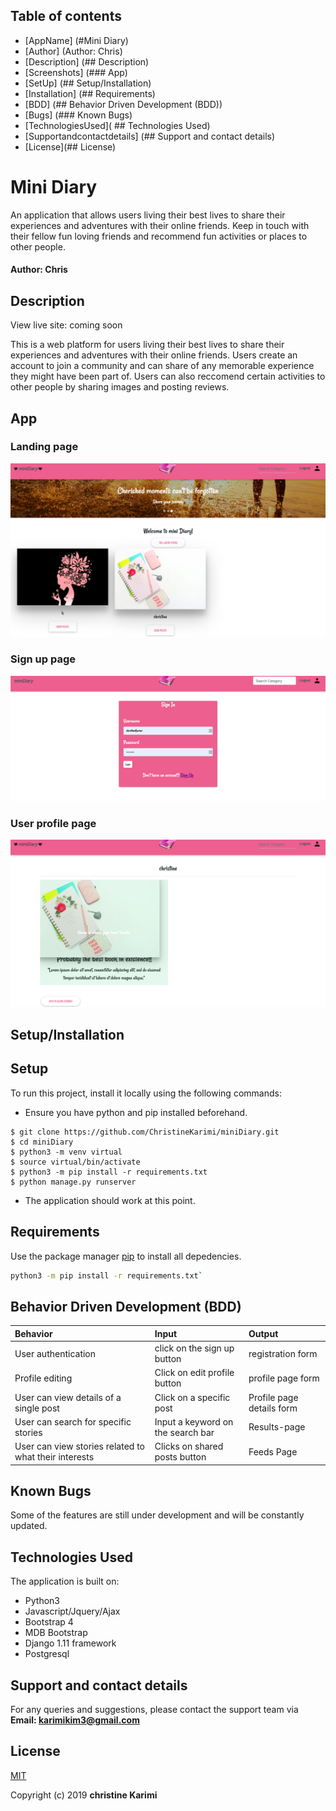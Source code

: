 ## Table of contents
*  [AppName] (#Mini Diary)
*  [Author] (Author: Chris)
*  [Description] (## Description)
*  [Screenshots] (### App)
*  [SetUp] (## Setup/Installation)
*  [Installation] (## Requirements)
*  [BDD] (## Behavior Driven Development (BDD))
*  [Bugs] (### Known Bugs)
*  [TechnologiesUsed]( ## Technologies Used)
*  [Supportandcontactdetails] (## Support and contact details)
*  [License](## License)

# Mini Diary

An application that allows users living their best lives to share their experiences and adventures with their online friends. Keep in touch with their fellow fun loving friends and recommend fun activities or places to other people. 

#### Author: Chris

## Description
View live site: coming soon

This is a web platform for users living their best lives to share their experiences and adventures with their online friends. Users create an account to join a community and can share of any memorable experience they might have been part of. Users can also reccomend certain activities to other people by sharing images and posting reviews. 

## App  
### Landing page
![Landing Page](static/images/one.png) 

### Sign up page
![Sign Up](static/images/two.png)

### User profile page
![Shared memories page/profile](static/images/three.png)

## Setup/Installation 

## Setup
To run this project, install it locally using the following commands:
* Ensure you have python and pip installed beforehand.

```
$ git clone https://github.com/ChristineKarimi/miniDiary.git
$ cd miniDiary
$ python3 -m venv virtual
$ source virtual/bin/activate
$ python3 -m pip install -r requirements.txt
$ python manage.py runserver
```

* The application should work at this point.

## Requirements

Use the package manager [pip](https://pip.readthedocs.io/en/1.1/requirements.html) to install all depedencies.

```bash
python3 -m pip install -r requirements.txt`
```

## Behavior Driven Development (BDD)
| Behavior | Input    | Output   |
| :------------- | :------------- | :------------- |
| User authentication | click on the sign up button  | registration form |
| Profile editing | Click on edit profile button  | profile page form|
| User can view details of a single post | Click on a specific post  | Profile page details form |
| User can search for specific stories | Input a keyword on the search bar | Results-page |
| User can view stories related to what their interests| Clicks on shared posts button| Feeds Page |

## Known Bugs
Some of the features are still under development and will be constantly updated. 

## Technologies Used
The application is built on:
* Python3
* Javascript/Jquery/Ajax
* Bootstrap 4
* MDB Bootstrap
* Django 1.11 framework
* Postgresql 

## Support and contact details
For any queries and suggestions, please contact the support team via **Email: karimikim3@gmail.com**

## License
[MIT](https://choosealicense.com/licenses/mit/)

Copyright (c) 2019 **christine Karimi**
